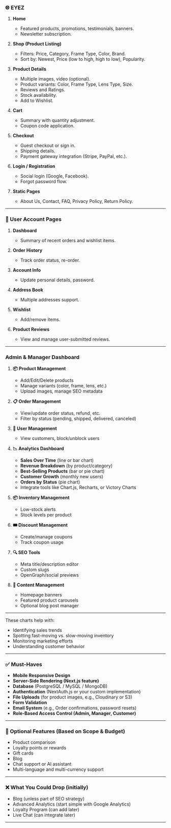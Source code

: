 ### 🌐 EYEZ

1. **Home**

   * Featured products, promotions, testimonials, banners.
   * Newsletter subscription.
2. **Shop (Product Listing)**

   * Filters: Price, Category, Frame Type, Color, Brand.
   * Sort by: Newest, Price (low to high, high to low), Popularity.
3. **Product Details**

   * Multiple images, video (optional).
   * Product variants: Color, Frame Type, Lens Type, Size.
   * Reviews and Ratings.
   * Stock availability.
   * Add to Wishlist.
4. **Cart**

   * Summary with quantity adjustment.
   * Coupon code application.
5. **Checkout**

   * Guest checkout or sign in.
   * Shipping details.
   * Payment gateway integration (Stripe, PayPal, etc.).
6. **Login / Registration**

   * Social login (Google, Facebook).
   * Forgot password flow.
7. **Static Pages**

   * About Us, Contact, FAQ, Privacy Policy, Return Policy.

---

### 👤 User Account Pages

1. **Dashboard**

   * Summary of recent orders and wishlist items.
2. **Order History**

   * Track order status, re-order.
3. **Account Info**

   * Update personal details, password.
4. **Address Book**

   * Multiple addresses support.
5. **Wishlist**

   * Add/remove items.
6. **Product Reviews**

   * View and manage user-submitted reviews.

---

### **Admin & Manager Dashboard**

1. **📦 Product Management**

   * Add/Edit/Delete products
   * Manage variants (color, frame, lens, etc.)
   * Upload images, manage SEO metadata

2. **📋 Order Management**

   * View/update order status, refund, etc.
   * Filter by status (pending, shipped, delivered, canceled)

3. **👥 User Management**

   * View customers, block/unblock users

4. **📉 Analytics Dashboard**

   * **Sales Over Time** (line or bar chart)
   * **Revenue Breakdown** (by product/category)
   * **Best-Selling Products** (bar or pie chart)
   * **Customer Growth** (monthly new users)
   * **Orders by Status** (pie chart)
   * Integrate tools like Chart.js, Recharts, or Victory Charts

5. **📦 Inventory Management**

   * Low-stock alerts
   * Stock levels per product

6. **🎟 Discount Management**

   * Create/manage coupons
   * Track coupon usage

7. **🔍 SEO Tools**

   * Meta title/description editor
   * Custom slugs
   * OpenGraph/social previews

8. **📢 Content Management**

   * Homepage banners
   * Featured product carousels
   * Optional blog post manager

---

These charts help with:

* Identifying sales trends
* Spotting fast-moving vs. slow-moving inventory
* Monitoring marketing efforts
* Understanding customer behavior


---

### ✅ Must-Haves

* **Mobile Responsive Design**
* **Server-Side Rendering (Next.js feature)**
* **Database** (PostgreSQL / MySQL / MongoDB)
* **Authentication** (NextAuth.js or your custom implementation)
* **File Uploads** (for product images, e.g., Cloudinary or S3)
* **Form Validation**
* **Email System** (e.g., Order confirmations, password resets)
* **Role-Based Access Control (Admin, Manager, Customer)**

---

### 🧹 Optional Features (Based on Scope & Budget)

* Product comparison
* Loyalty points or rewards
* Gift cards
* Blog
* Chat support or AI assistant
* Multi-language and multi-currency support

---

### ❌ What You Could Drop (initially)

* Blog (unless part of SEO strategy)
* Advanced Analytics (start simple with Google Analytics)
* Loyalty Program (can add later)
* Live Chat (can integrate later)

---
